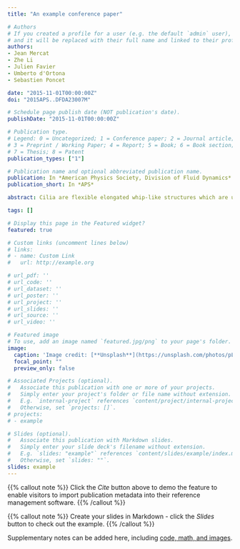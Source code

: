 ```yaml
---
title: "An example conference paper"

# Authors
# If you created a profile for a user (e.g. the default `admin` user), write the username (folder name) here 
# and it will be replaced with their full name and linked to their profile.
authors:
- Jean Mercat 
- Zhe Li
- Julien Favier 
- Umberto d'Ortona
- Sebastien Poncet

date: "2015-11-01T00:00:00Z"
doi: "2015APS..DFDA23007M"

# Schedule page publish date (NOT publication's date).
publishDate: "2015-11-01T00:00:00Z"

# Publication type.
# Legend: 0 = Uncategorized; 1 = Conference paper; 2 = Journal article;
# 3 = Preprint / Working Paper; 4 = Report; 5 = Book; 6 = Book section;
# 7 = Thesis; 8 = Patent
publication_types: ["1"]

# Publication name and optional abbreviated publication name.
publication: In *American Physics Society, Division of Fluid Dynamics*
publication_short: In *APS*

abstract: Cilia are flexible elongated whip-like structures which are ubiquitous in nature. Indeed, the collective beating of arrays of thousands of cilia can transport fluid (mucus in airways) or induce locomotion on microorganisms swimming in water. From a purely hydrodynamical point of view, cilia do not beat randomly, but rather generate typical metachronal waves at their surface. In this work, we study the self-organization of the beating motion of large fields of beating cilia in a two-component flow environment, made of water and a much more viscous fluid. The numerical solver is based on an immersed boundary-lattice Boltzmann method in the context of single- and multi-component fluid flows, and in the presence of fixed or moving solid boundaries. The solver has been validated in previous studies. Various parameters are varied, such as length, spacing and phase motion of individual cilia. The energetic performances of different kind of waves are studied to understand the emergence of antiplectic metachronal waves, commonly observed in nature. It is found that a purely hydrodynamical coupling between fluid and cilia can explain the onset of metachronal waves in cilia arrays, and that these waves are maximizing a performance ratio.

tags: []

# Display this page in the Featured widget?
featured: true

# Custom links (uncomment lines below)
# links:
# - name: Custom Link
#   url: http://example.org

# url_pdf: ''
# url_code: ''
# url_dataset: ''
# url_poster: ''
# url_project: ''
# url_slides: ''
# url_source: ''
# url_video: ''

# Featured image
# To use, add an image named `featured.jpg/png` to your page's folder. 
image:
  caption: 'Image credit: [**Unsplash**](https://unsplash.com/photos/pLCdAaMFLTE)'
  focal_point: ""
  preview_only: false

# Associated Projects (optional).
#   Associate this publication with one or more of your projects.
#   Simply enter your project's folder or file name without extension.
#   E.g. `internal-project` references `content/project/internal-project/index.md`.
#   Otherwise, set `projects: []`.
# projects:
# - example

# Slides (optional).
#   Associate this publication with Markdown slides.
#   Simply enter your slide deck's filename without extension.
#   E.g. `slides: "example"` references `content/slides/example/index.md`.
#   Otherwise, set `slides: ""`.
slides: example
---
```


{{% callout note %}}
Click the *Cite* button above to demo the feature to enable visitors to import publication metadata into their reference management software.
{{% /callout %}}

{{% callout note %}}
Create your slides in Markdown - click the *Slides* button to check out the example.
{{% /callout %}}

Supplementary notes can be added here, including [code, math, and images](https://wowchemy.com/docs/writing-markdown-latex/).
